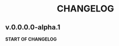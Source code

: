 <h1 align="center" style="font-weight: bold">
    CHANGELOG
</h1>

## **v.0.0.0.0-alpha.1**

**START OF CHANGELOG**